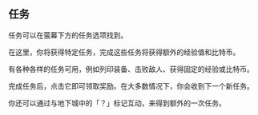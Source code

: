 ## 任务
任务可以在萤幕下方的任务选项找到。

在这里，你将获得特定任务，完成这些任务将获得额外的经验值和比特币。

有各种各样的任务可用，例如列印装备、击败敌人、获得固定的经验或比特币。

完成任务后，点击它即可领取奖励。在大多数情况下，你会收到下一个新任务。

你还可以通过与地下城中的「？」标记互动，来得到额外的一次任务。